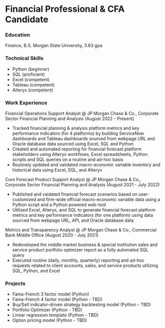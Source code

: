 # Financial Professional & CFA Candidate

### Education
Finance, B.S.
Morgan State University, 3.63 gpa

### Technical Skills
- Python (beginner)
- SQL (proficient)
- Excel (competent)
- Tableau (competent)
- Alteryx (competent)
  
### Work Experience
Financial Operations Support Analyst @ JP Morgan Chase & Co., Corporate Sector Financial Planning and Analysis (August 2022 - Present)
- Tracked financial planning & analysis platform metrics and key performance indicators (for 4 platforms) by building ServiceNow dashboards and Tableau dashboards sourced from webpage URL and Oracle database data sourced using Excel, SQL and Python
- Created and automated reporting for financial forecast platform stakeholders using Alteryx workflows, Excel spreadsheets, Python scripts and SQL queries on a routine and ad-hoc basis
- Routinely updated and validated macro-economic variable inventory and historical data using Excel, SQL, and Alteryx

Core Forecast Product Support Analyst @ JP Morgan Chase & Co., Corporate Sector Financial Planning and Analysis (August 2021 - July 2022)
- Published and vaidated financial forecast scenarios based on user-customized and firm-wide official macro-economic variable data using a Python script and a Python powered web-tool
- Utilized Excel, Alteryx, and SQL to generate financial forecast platform metrics and key performance indicators (for one platform)  using data sourced from webpage URL, API, and Oracle database data

Metrics and Transparency Analyst @ JP Morgan Chase & Co., Commercial Bank Middle Office (August 2020 - July 2021)
- Redeveloped the middle market business & special institution sales and service product portfolio optimizer report as a fully automated SQL query
- Executed routine (daily, monthly, quarterly) reporting and ad-hoc requests related to client accounts, sales, and service products utilizing SQL, Python, and Excel

### Projects
- Fama-French 3 factor model (Python)
- Fama-French 4 factor model (Python - TBD)
- Buy/Sell indicator-driven strategy backtesting model (Python - TBD)
- Portfolio Optimizer (Python - TBD)
- Linear regression template (Python - TBD)
- Option pricing model (Python - TBD)
